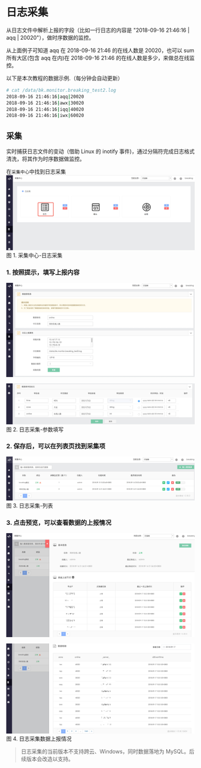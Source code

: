 # 日志采集

从日志文件中解析上报的字段（比如一行日志的内容是 "2018-09-16 21:46:16 | aqq | 20020"），做时序数据的监控。

从上面例子可知道 aqq 在 2018-09-16 21:46 的在线人数是 20020，也可以 sum 所有大区(包含 aqq 在内)在 2018-09-16 21:46 的在线人数是多少，来做总在线监控。

以下是本次教程的数据示例.（每分钟会自动更新）

```bash
# cat /data/bk.monitor.breaking_test2.log
2018-09-16 21:46:16|aqq|20020
2018-09-16 21:46:16|awx|30020
2018-09-16 21:46:16|iqq|40020
2018-09-16 21:46:16|iwx|60020
```
## 采集

实时捕获日志文件的变动（借助 Linux 的 inotify 事件)，通过分隔符完成日志格式清洗，将其作为时序数据做监控。

在`采集中心`中找到日志采集
![](../../media/15371526106727.jpg)
图 1. 采集中心-日志采集

### 1. 按照提示，填写上报内容
![](../../media/15371526358565.jpg)

![](../../media/15371526592941.jpg)
图 2. 日志采集-参数填写

### 2. 保存后，可以在列表页找到采集项
![](../../media/15371526876614.jpg)
图 3. 日志采集-列表

### 3. 点击预览，可以查看数据的上报情况
![](../../media/15371527223615.jpg)

![](../../media/15371527730887.jpg)
图 4. 日志采集数据上报情况

> 日志采集的当前版本不支持跨云、Windows，同时数据落地为 MySQL。后续版本会改造以支持。
